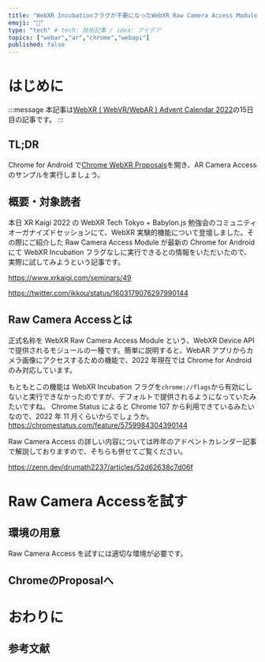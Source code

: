 ```yaml
---
title: "WebXR Incubationフラグが不要になったWebXR Raw Camera Access Moduleを試そうぜ"
emoji: "👻"
type: "tech" # tech: 技術記事 / idea: アイデア
topics: ["webar","ar","chrome","webapi"]
published: false
---
```

# はじめに

:::message
本記事は[WebXR ( WebVR/WebAR ) Advent Calendar 2022](https://adventar.org/calendars/7401)の15日目の記事です。
:::

## TL;DR

Chrome for Android で[Chrome WebXR Proposals](https://storage.googleapis.com/chromium-webxr-test/r1067245/proposals/index.html)を開き、AR Camera Access のサンプルを実行しましょう。

## 概要・対象読者

本日 XR Kaigi 2022 の WebXR Tech Tokyo + Babylon.js 勉強会のコミュニティオーガナイズドセッションにて、WebXR 実験的機能について登壇しました。その際にご紹介した Raw Camera Access Module が最新の Chrome for Android にて WebXR Incubation フラグなしに実行できるとの情報をいただいたので、実際に試してみようという記事です。

https://www.xrkaigi.com/seminars/49

https://twitter.com/ikkou/status/1603179076297990144

## Raw Camera Accessとは

正式名称を WebXR Raw Camera Access Module という、WebXR Device API で提供されるモジュールの一種です。簡単に説明すると、WebAR アプリからカメラ画像にアクセスするための機能で、2022 年現在では Chrome for Android のみ対応しています。

もともとこの機能は WebXR Incubation フラグを`chrome://flags`から有効にしないと実行できなかったのですが、デフォルトで提供されるようになっていたみたいですね。
Chrome Status によると Chrome 107 から利用できているみたいなので、2022 年 11 月くらいからでしょうか。
https://chromestatus.com/feature/5759984304390144

Raw Camera Access の詳しい内容については昨年のアドベントカレンダー記事で解説しておりますので、そちらも併せてご覧ください。

https://zenn.dev/drumath2237/articles/52d62638c7d06f

# Raw Camera Accessを試す

## 環境の用意

Raw Camera Access を試すには適切な環境が必要です。


## ChromeのProposalへ

# おわりに

## 参考文献